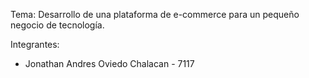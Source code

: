 Tema: Desarrollo de una plataforma de e-commerce para un pequeño negocio de tecnología.

Integrantes:
* Jonathan Andres Oviedo Chalacan - 7117
